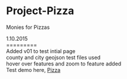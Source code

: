 Project-Pizza
=============

Monies for Pizzas

1.10.2015<br>
=========<br>
Added v01 to test intial page<br>
county and city geojson test files used<br>
hover over features and zoom to feature added<br>
Test demo here,  <a href="http://bit.ly/17uFks5">Pizza</a><br>
